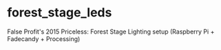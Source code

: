 # forest_stage_leds
False Profit's 2015 Priceless: Forest Stage Lighting setup (Raspberry Pi + Fadecandy + Processing)
